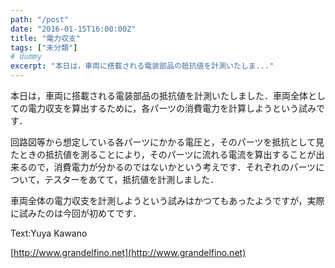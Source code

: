```yaml
---
path: "/post"
date: "2016-01-15T16:00:00Z"
title: "電力収支"
tags: ["未分類"]
# dummy
excerpt: "本日は，車両に搭載される電装部品の抵抗値を計測いたしま..."
---
```




[](15-1.jpg)

本日は，車両に搭載される電装部品の抵抗値を計測いたしました．車両全体としての電力収支を算出するために，各パーツの消費電力を計算しようという試みです．

回路図等から想定している各パーツにかかる電圧と，そのパーツを抵抗として見たときの抵抗値を測ることにより，そのパーツに流れる電流を算出することが出来るので，消費電力が分かるのではないかという考えです．それぞれのパーツについて，テスターをあてて，抵抗値を計測しました．

車両全体の電力収支を計測しようという試みはかつてもあったようですが，実際に試みたのは今回が初めてです．

Text:Yuya Kawano

[http://www.grandelfino.net](http://www.grandelfino.net)

